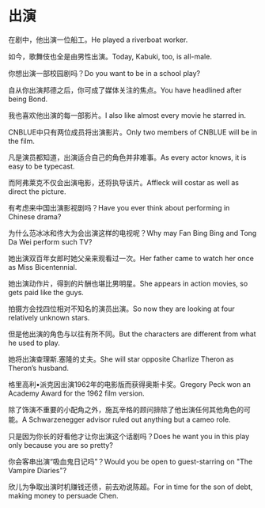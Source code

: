 # 出演

<p><span class="chinese">在剧中，他出演一位船工。</span><span class="english">He played a riverboat worker.</span></p>

<p><span class="chinese">如今，歌舞伎也全是由男性出演。</span><span class="english">Today, Kabuki, too, is all-male.</span></p>

<p><span class="chinese">你想出演一部校园剧吗？</span><span class="english">Do you want to be in a school play?</span></p>

<p><span class="chinese">自从你出演邦德之后，你可成了媒体关注的焦点。</span><span class="english">You have headlined after being Bond.</span></p>

<p><span class="chinese">我也喜欢他出演的每一部影片。</span><span class="english">I also like almost every movie he starred in.</span></p>

<p><span class="chinese">CNBLUE中只有两位成员将出演影片。</span><span class="english">Only two members of CNBLUE will be in the film.</span></p>

<p><span class="chinese">凡是演员都知道，出演适合自己的角色并非难事。</span><span class="english">As every actor knows, it is easy to be typecast.</span></p>

<p><span class="chinese">而阿弗莱克不仅会出演电影，还将执导该片。</span><span class="english">Affleck will costar as well as direct the picture.</span></p>

<p><span class="chinese">有考虑来中国出演影视剧吗？</span><span class="english">Have you ever think about performing in Chinese drama?</span></p>

<p><span class="chinese">为什么范冰冰和佟大为会出演这样的电视呢？</span><span class="english">Why may Fan Bing Bing and Tong Da Wei perform such TV?</span></p>

<p><span class="chinese">她出演双百年女郎时她父亲来观看过一次。</span><span class="english">Her father came to watch her once as Miss Bicentennial.</span></p>

<p><span class="chinese">她出演动作片，得到的片酬也堪比男明星。</span><span class="english">She appears in action movies, so gets paid like the guys.</span></p>

<p><span class="chinese">拍摄方会找四位相对不知名的演员出演。</span><span class="english">So now they are looking at four relatively unknown stars.</span></p>

<p><span class="chinese">但是他出演的角色与以往有所不同。</span><span class="english">But the characters are different from what he used to play.</span></p>

<p><span class="chinese">她将出演查理斯.塞隆的丈夫。</span><span class="english">She will star opposite Charlize Theron as Theron’s husband.</span></p>

<p><span class="chinese">格里高利•派克因出演1962年的电影版而获得奥斯卡奖。</span><span class="english">Gregory Peck won an Academy Award for the 1962 film version.</span></p>

<p><span class="chinese">除了饰演不重要的小配角之外，施瓦辛格的顾问排除了他出演任何其他角色的可能。</span><span class="english">A Schwarzenegger advisor ruled out anything but a cameo role.</span></p>

<p><span class="chinese">只是因为你长的好看他才让你出演这个话剧吗？</span><span class="english">Does he want you in this play only because you are so pretty?</span></p>

<p><span class="chinese">你会客串出演“吸血鬼日记吗”？</span><span class="english">Would you be open to guest-starring on "The Vampire Diaries"?</span></p>

<p><span class="chinese">欣儿为争取出演时机赚钱还债，前去劝说陈超。</span><span class="english">For in time for the son of debt, making money to persuade Chen.</span></p>

